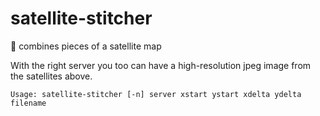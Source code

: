 satellite-stitcher
==================

:satellite: combines pieces of a satellite map

With the right server you too can have a high-resolution jpeg image from the satellites above.

```
Usage: satellite-stitcher [-n] server xstart ystart xdelta ydelta filename
```
